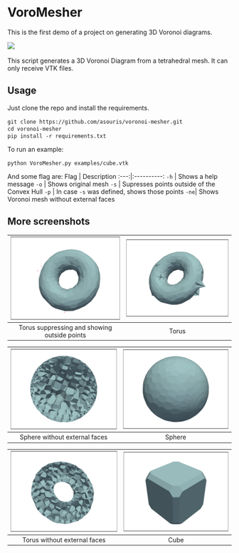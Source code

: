 # VoroMesher
This is the first demo of a project on generating 3D Voronoi diagrams. 

![](img/cubeRot.gif)

This script generates a 3D Voronoi Diagram from a tetrahedral mesh. It can only receive VTK files.

## Usage
Just clone the repo and install the requirements. 
```
git clone https://github.com/asouris/voronoi-mesher.git
cd voronoi-mesher
pip install -r requirements.txt
```

To run an example:
```
python VoroMesher.py examples/cube.vtk
```

And some flag are:
Flag | Description
:---:|:----------:
`-h` | Shows a help message
`-o` | Shows original mesh 
`-s` | Supresses points outside of the Convex Hull
`-p` | In case `-s` was defined, shows those points
`-ne`| Shows Voronoi mesh without external faces

## More screenshots

| <img src="img/torus0.png" alt="torus" width="300"/>  | <img src="img/torus1.png" alt="torus pointy" width="300"/>
|:---:|:---:|
| Torus suppressing and showing outside points  | Torus

| <img src="img/sphere0.png" alt="torus" width="300"/>  | <img src="img/sphere1.png" alt="torus pointy" width="300"/>
|:---:|:---:|
| Sphere without external faces  | Sphere

| <img src="img/torus2.png" alt="torus" width="300"/>  | <img src="img/cube0.png" alt="torus pointy" width="300"/>
|:---:|:---:|
| Torus without external faces  | Cube
